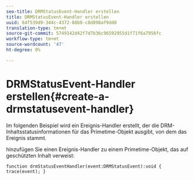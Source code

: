 ```yaml
---
seo-title: DRMStatusEvent-Handler erstellen
title: DRMStatusEvent-Handler erstellen
uuid: 64f539d9-344c-4372-88b8-c8d098af9dd8
translation-type: tm+mt
source-git-commit: 5749142d42f7d7b36c96592955d1f71f6a7956fc
workflow-type: tm+mt
source-wordcount: '47'
ht-degree: 0%

---
```



# DRMStatusEvent-Handler erstellen{#create-a-drmstatusevent-handler}

Im folgenden Beispiel wird ein Ereignis-Handler erstellt, der die DRM-Inhaltsstatusinformationen für das Primetime-Objekt ausgibt, von dem das Ereignis stammt.

hinzufügen Sie einen Ereignis-Handler zu einem Primetime-Objekt, das auf geschützten Inhalt verweist:

```
function drmStatusEventHandler(event:DRMStatusEvent):void { trace(event); } 
```


